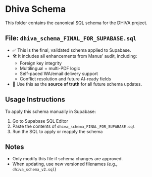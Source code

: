 # Dhiva Schema

This folder contains the canonical SQL schema for the DHIVA project.

## File: `dhiva_schema_FINAL_FOR_SUPABASE.sql`

- ✅ This is the final, validated schema applied to Supabase.
- 🛠️ It includes all enhancements from Manus' audit, including:
  - Foreign key integrity
  - Multilingual + multi-PDF logic
  - Self-paced WA/email delivery support
  - Conflict resolution and future AI-ready fields
- 🔐 Use this as the **source of truth** for all future schema updates.

## Usage Instructions

To apply this schema manually in Supabase:

1. Go to Supabase SQL Editor
2. Paste the contents of `dhiva_schema_FINAL_FOR_SUPABASE.sql`
3. Run the SQL to apply or reapply the schema

## Notes

- Only modify this file if schema changes are approved.
- When updating, use new versioned filenames (e.g., `dhiva_schema_v2.sql`)
